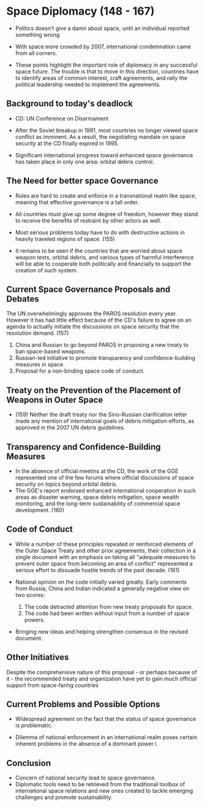 # Space Diplomacy (148 - 167)

- Politics doesn't give a damn about space, until an individual reported something wrong

- With space more crowded by 2007, international condemnation came from all corners.

- These points highlight the important role of diplomacy in any successful space future. The trouble is that to move in this direction, countries have to identify areas of common interest, craft agreements, and rally the political leadership needed to implement the agreements.

## Background to today's deadlock

- CD: UN Conference on Disarmament

- After the Soviet breakup in 1991, most countries no longer viewed space conflict as imminent. As a result, the negotiating mandate on space security at the CD finally expired in 1995.

- Significant international progress toward enhanced space governance has taken place in only one area: orbital debris control.

## The Need for better space Governance

- Rules are hard to create and enforce in a transnational realm like space, meaning that effective governance is a tall order.

- All countries must give up some degree of freedom, however they stand to receive the benefits of restraint by other actors as well.

- Most serious problems today have to do with destructive actions in heavily traveled regions of space. (155)

- It remains to be seen if the countries that are worried about space weapon tests, orbital debris, and various types of harmful interference will be able to cooperate both politically and financially to support the creation of such system.

## Current Space Governance Proposals and Debates

The UN overwhelmingly approves the PAROS resolution every year. However it has had little effect because of the CD's failure to agree on an agenda to actually initiate the discussions on space security that the resolution demand. (157)

1. China and Russian to go beyond PAROS in proposing a new treaty to ban space-based weapons.
2. Russian-led initiative to promote transparency and confidence-building measures in space.
3. Proposal for a non-binding space code of conduct.

## Treaty on the Prevention of the Placement of Weapons in Outer Space

- (159) Neither the draft treaty nor the Sino-Russian clarification letter made any mention of international goals of debris mitigation efforts, as approved in the 2007 UN debris guidelines.

## Transparency and Confidence-Building Measures

- In the absence of official meetins at the CD, the work of the GGE represented one of the few forums where official discussions of space security on topics beyond orbital debris.
- The GGE's report endorsed enhanced international cooperation in such areas as disaster warning, space debris mitigation, space wealth monitoring, and the long-term sustainability of commercial space development. (160)

## Code of Conduct

- While a number of these principles repeated or reinforced elements of the Outer Space Treaty and other prior agreements, their collection in a single document with an emphasis on taking all "adequate measures to prevent outer space from becoming an area of conflict" represented a serious effort to dissuade hostile trends of the past decade. (161)

- National opinion on the code initially varied greatly. Early comments from Russia, China and Indian indicated a generally negative view on two scores:

  1. The code detracted attention from new treaty proposals for space.
  2. The code had been written without input from a number of space powers.

- Bringing new ideas and helping strengthen consensus in the revised document.

## Other Initiatives

Despite the comprehensive nature of this proposal - or perhaps because of it - the recommended treaty and organization have yet to gain much official support from space-faring countries

## Current Problems and Possible Options

- Widespread agreement on the fact that the status of space governance is problematic.

- Dilemma of national enforcement in an international realm poses certain inherent problems in the absence of a dominant power.\

## Conclusion

- Concern of national security lead to space governance.
- Diplomatic tools need to be retrieved from the traditional toolbox of international space relations and new ones created to tackle emerging challenges and promote sustainability.
